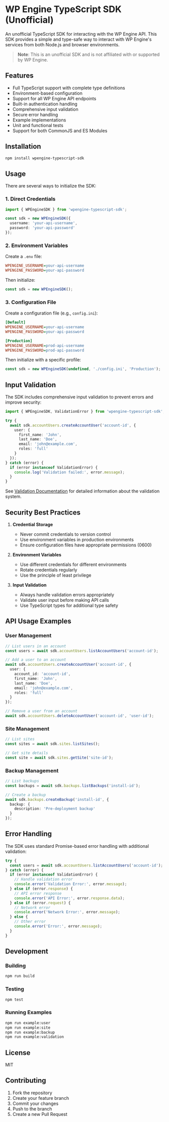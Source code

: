 # WP Engine TypeScript SDK (Unofficial)

An unofficial TypeScript SDK for interacting with the WP Engine API. This SDK provides a simple and type-safe way to interact with WP Engine's services from both Node.js and browser environments.

> **Note**: This is an unofficial SDK and is not affiliated with or supported by WP Engine.

## Features

- Full TypeScript support with complete type definitions
- Environment-based configuration
- Support for all WP Engine API endpoints
- Built-in authentication handling
- Comprehensive input validation
- Secure error handling
- Example implementations
- Unit and functional tests
- Support for both CommonJS and ES Modules

## Installation

```bash
npm install wpengine-typescript-sdk
```

## Usage

There are several ways to initialize the SDK:

### 1. Direct Credentials

```typescript
import { WPEngineSDK } from 'wpengine-typescript-sdk';

const sdk = new WPEngineSDK({
  username: 'your-api-username',
  password: 'your-api-password'
});
```

### 2. Environment Variables

Create a `.env` file:

```ini
WPENGINE_USERNAME=your-api-username
WPENGINE_PASSWORD=your-api-password
```

Then initialize:

```typescript
const sdk = new WPEngineSDK();
```

### 3. Configuration File

Create a configuration file (e.g., `config.ini`):

```ini
[Default]
WPENGINE_USERNAME=your-api-username
WPENGINE_PASSWORD=your-api-password

[Production]
WPENGINE_USERNAME=prod-api-username
WPENGINE_PASSWORD=prod-api-password
```

Then initialize with a specific profile:

```typescript
const sdk = new WPEngineSDK(undefined, './config.ini', 'Production');
```

## Input Validation

The SDK includes comprehensive input validation to prevent errors and improve security:

```typescript
import { WPEngineSDK, ValidationError } from 'wpengine-typescript-sdk';

try {
  await sdk.accountUsers.createAccountUser('account-id', {
    user: {
      first_name: 'John',
      last_name: 'Doe',
      email: 'john@example.com',
      roles: 'full'
    }
  });
} catch (error) {
  if (error instanceof ValidationError) {
    console.log('Validation failed:', error.message);
  }
}
```

See [Validation Documentation](docs/validation.md) for detailed information about the validation system.

## Security Best Practices

1. **Credential Storage**
   - Never commit credentials to version control
   - Use environment variables in production environments
   - Ensure configuration files have appropriate permissions (0600)

2. **Environment Variables**
   - Use different credentials for different environments
   - Rotate credentials regularly
   - Use the principle of least privilege

3. **Input Validation**
   - Always handle validation errors appropriately
   - Validate user input before making API calls
   - Use TypeScript types for additional type safety

## API Usage Examples

### User Management

```typescript
// List users in an account
const users = await sdk.accountUsers.listAccountUsers('account-id');

// Add a user to an account
await sdk.accountUsers.createAccountUser('account-id', {
  user: {
    account_id: 'account-id',
    first_name: 'John',
    last_name: 'Doe',
    email: 'john@example.com',
    roles: 'full'
  }
});

// Remove a user from an account
await sdk.accountUsers.deleteAccountUser('account-id', 'user-id');
```

### Site Management

```typescript
// List sites
const sites = await sdk.sites.listSites();

// Get site details
const site = await sdk.sites.getSite('site-id');
```

### Backup Management

```typescript
// List backups
const backups = await sdk.backups.listBackups('install-id');

// Create a backup
await sdk.backups.createBackup('install-id', {
  backup: {
    description: 'Pre-deployment backup'
  }
});
```

## Error Handling

The SDK uses standard Promise-based error handling with additional validation:

```typescript
try {
  const users = await sdk.accountUsers.listAccountUsers('account-id');
} catch (error) {
  if (error instanceof ValidationError) {
    // Handle validation error
    console.error('Validation Error:', error.message);
  } else if (error.response) {
    // API error response
    console.error('API Error:', error.response.data);
  } else if (error.request) {
    // Network error
    console.error('Network Error:', error.message);
  } else {
    // Other error
    console.error('Error:', error.message);
  }
}
```

## Development

### Building

```bash
npm run build
```

### Testing

```bash
npm test
```

### Running Examples

```bash
npm run example:user
npm run example:site
npm run example:backup
npm run example:validation
```

## License

MIT

## Contributing

1. Fork the repository
2. Create your feature branch
3. Commit your changes
4. Push to the branch
5. Create a new Pull Request
